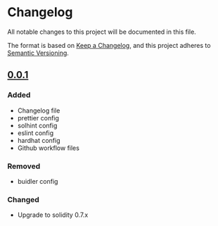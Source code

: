 # Changelog

All notable changes to this project will be documented in this file.

The format is based on [Keep a Changelog](https://keepachangelog.com/en/1.0.0/),
and this project adheres to [Semantic Versioning](https://semver.org/spec/v2.0.0.html).

## [0.0.1]

### Added

- Changelog file
- prettier config
- solhint config
- eslint config
- hardhat config
- Github workflow files

### Removed

- buidler config

### Changed

- Upgrade to solidity 0.7.x

[0.0.1]: https://github.com/shapeshed/hardhat-boilerplate/releases/tag/v0.0.1

